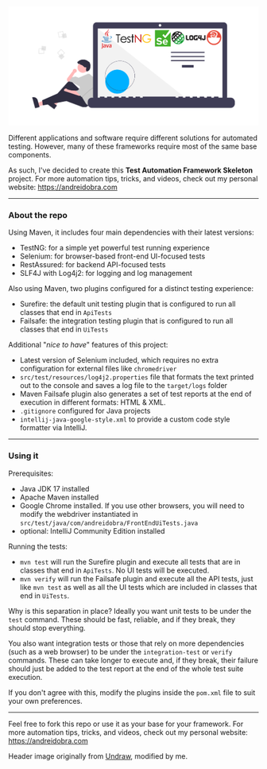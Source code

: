 ![A simple Test Automation Framework Skeleton with the essential dependencies](test-automation-framework-skeleton-header.png)

Different applications and software require different solutions for automated testing. However, many of these frameworks require most of the same base components.

As such, I've decided to create this **Test Automation Framework Skeleton** project. For more automation tips, tricks, and videos, check out my personal website: https://andreidobra.com

---

### About the repo
Using Maven, it includes four main dependencies with their latest versions:
- TestNG: for a simple yet powerful test running experience
- Selenium: for browser-based front-end UI-focused tests
- RestAssured: for backend API-focused tests
- SLF4J with Log4j2: for logging and log management

Also using Maven, two plugins configured for a distinct testing experience:
- Surefire: the default unit testing plugin that is configured to run all classes that end in `ApiTests`
- Failsafe: the integration testing plugin that is configured to run all classes that end in `UiTests`

Additional "_nice to have_" features of this project:
- Latest version of Selenium included, which requires no extra configuration for external files like `chromedriver`
- `src/test/resources/log4j2.properties` file that formats the text printed out to the console and saves a log file to the `target/logs` folder
- Maven Failsafe plugin also generates a set of test reports at the end of execution in different formats: HTML & XML.
- `.gitignore` configured for Java projects
- `intellij-java-google-style.xml` to provide a custom code style formatter via IntelliJ.
---

### Using it

Prerequisites:
- Java JDK 17 installed
- Apache Maven installed
- Google Chrome installed. If you use other browsers, you will need to modify the webdriver instantiated in `src/test/java/com/andreidobra/FrontEndUiTests.java`
- optional: IntelliJ Community Edition installed

Running the tests:
- `mvn test` will run the Surefire plugin and execute all tests that are in classes that end in `ApiTests`. No UI tests will be executed.
- `mvn verify` will run the Failsafe plugin and execute all the API tests, just like `mvn test` as well as all the UI tests which are included in classes that end in `UiTests`.

Why is this separation in place? Ideally you want unit tests to be under the `test` command. These should be fast, reliable, and if they break, they should stop everything.

You also want integration tests or those that rely on more dependencies (such as a web browser) to be under the `integration-test` or `verify` commands. These can take longer to execute and, if they break, their failure should just be added to the test report at the end of the whole test suite execution.

If you don't agree with this, modify the plugins inside the `pom.xml` file to suit your own preferences.

---
Feel free to fork this repo or use it as your base for your framework. For more automation tips, tricks, and videos, check out my personal website: https://andreidobra.com

Header image originally from [Undraw](https://undraw.co/), modified by me.